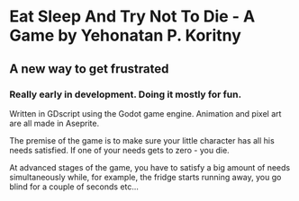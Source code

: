 # **Eat Sleep And Try Not To Die - A Game by Yehonatan P. Koritny**

## A new way to get frustrated 
### Really early in development. Doing it mostly for fun.
Written in GDscript using the Godot game engine.
Animation and pixel art are all made in Aseprite.

The premise of the game is to make sure your little character has all his needs satisfied.
If one of your needs gets to zero - you die.

At advanced stages of the game, you have to satisfy a big amount of needs simultaneously
while, for example, the fridge starts running away, you go blind for a couple of seconds etc...


